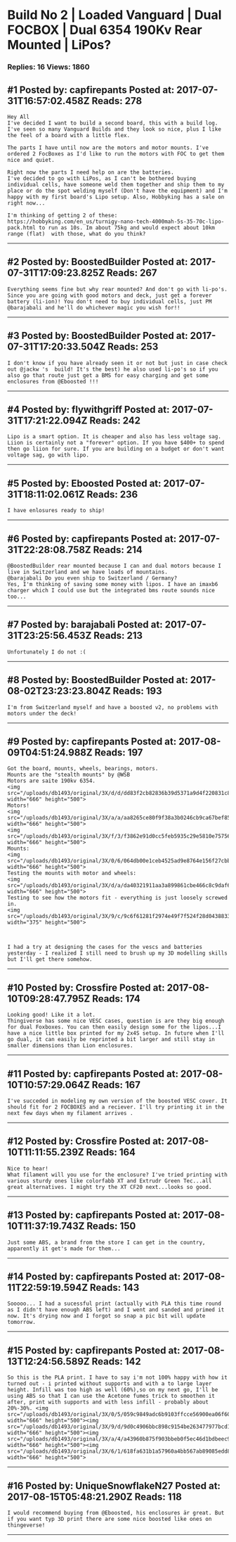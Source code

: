 # Build No 2 &#124; Loaded Vanguard &#124; Dual FOCBOX &#124; Dual 6354 190Kv Rear Mounted &#124; LiPos?

### Replies: 16 Views: 1860

## \#1 Posted by: capfirepants Posted at: 2017-07-31T16:57:02.458Z Reads: 278

```
Hey All
I've decided I want to build a second board, this with a build log. I've seen so many Vanguard Builds and they look so nice, plus I like the feel of a board with a little flex. 

The parts I have until now are the motors and motor mounts. I've ordered 2 FocBoxes as I'd like to run the motors with FOC to get them nice and quiet.

Right now the parts I need help on are the batteries. 
I've decided to go with LiPos, as I can't be bothered buying individual cells, have someone weld them together and ship them to my place or do the spot welding myself (Don't have the equipment) and I'm happy with my first board's Lipo setup. Also, Hobbyking has a sale on right now...

I'm thinking of getting 2 of these: https://hobbyking.com/en_us/turnigy-nano-tech-4000mah-5s-35-70c-lipo-pack.html to run as 10s. Im about 75kg and would expect about 10km range (flat)  with those, what do you think?
```

---
## \#2 Posted by: BoostedBuilder Posted at: 2017-07-31T17:09:23.825Z Reads: 267

```
Everything seems fine but why rear mounted? And don't go with li-po's. Since you are going with good motors and deck, just get a forever battery (li-ion)! You don't need to buy individual cells, just PM @barajabali and he'll do whichever magic you wish for!!
```

---
## \#3 Posted by: BoostedBuilder Posted at: 2017-07-31T17:20:33.504Z Reads: 253

```
I don't know if you have already seen it or not but just in case check out @jackw 's  build! It's the best) he also used li-po's so if you also go that route just get a BMS for easy charging and get some enclosures from @Eboosted !!!
```

---
## \#4 Posted by: flywithgriff Posted at: 2017-07-31T17:21:22.094Z Reads: 242

```
Lipo is a smart option. It is cheaper and also has less voltage sag. Liion is certainly not a "forever" option. If you have $400+ to spend then go liion for sure. If you are building on a budget or don't want voltage sag, go with lipo.
```

---
## \#5 Posted by: Eboosted Posted at: 2017-07-31T18:11:02.061Z Reads: 236

```
I have enlosures ready to ship!
```

---
## \#6 Posted by: capfirepants Posted at: 2017-07-31T22:28:08.758Z Reads: 214

```
@BoostedBuilder rear mounted because I can and dual motors because I live in Switzerland and we have loads of mountains. 
@barajabali Do you even ship to Switzerland / Germany? 
Yes, I'm thinking of saving some money with lipos. I have an imaxb6 charger which I could use but the integrated bms route sounds nice too...
```

---
## \#7 Posted by: barajabali Posted at: 2017-07-31T23:25:56.453Z Reads: 213

```
Unfortunately I do not :(
```

---
## \#8 Posted by: BoostedBuilder Posted at: 2017-08-02T23:23:23.804Z Reads: 193

```
I'm from Switzerland myself and have a boosted v2, no problems with motors under the deck!
```

---
## \#9 Posted by: capfirepants Posted at: 2017-08-09T04:51:24.988Z Reads: 197

```
Got the board, mounts, wheels, bearings, motors. 
Mounts are the "stealth mounts" by @WSB 
Motors are saite 190kv 6354.
<img src="/uploads/db1493/original/3X/d/d/dd83f2cb82836b39d5371a9d4f220831c8018a98.jpg" width="666" height="500">
Motors! 
<img src="/uploads/db1493/original/3X/a/a/aa8265ce80f9f38a3b0246cb9ca67bef85272bb2.jpg" width="666" height="500">
<img src="/uploads/db1493/original/3X/f/3/f3862e91d0cc5feb5935c29e5810e757562ea26c.jpg" width="666" height="500">
Mounts:
<img src="/uploads/db1493/original/3X/0/6/064db00e1ceb4525ad9e8764e156f27cbb8595d1.jpg" width="666" height="500">
Testing the mounts with motor and wheels:
<img src="/uploads/db1493/original/3X/d/a/da40321911aa3a899861cbe466c8c9daf6666ba9.jpg" width="666" height="500">
Testing to see how the motors fit - everything is just loosely screwed in. 
<img src="/uploads/db1493/original/3X/9/c/9c6f61281f2974e49f7f524f28d0438833b13efb.jpg" width="375" height="500">



I had a try at designing the cases for the vescs and batteries yesterday - I realized I still need to brush up my 3D modelling skills but I'll get there somehow.
```

---
## \#10 Posted by: Crossfire Posted at: 2017-08-10T09:28:47.795Z Reads: 174

```
Looking good! Like it a lot.
Thingiverse has some nice VESC cases, question is are they big enough for dual Foxboxes. You can then easily design some for the lipos...I have a nice little box printed for my 2x4S setup. In future when I'll go dual, it can easily be reprinted a bit larger and still stay in smaller dimensions than Lion enclosures.
```

---
## \#11 Posted by: capfirepants Posted at: 2017-08-10T10:57:29.064Z Reads: 167

```
I've succeded in modeling my own version of the boosted VESC cover. It should fit for 2 FOCBOXES and a reciever. I'll try printing it in the next few days when my filament arrives .
```

---
## \#12 Posted by: Crossfire Posted at: 2017-08-10T11:11:55.239Z Reads: 164

```
Nice to hear!
What filament will you use for the enclosure? I've tried printing with various sturdy ones like colorfabb XT and Extrudr Green Tec...all great alternatives. I might try the XT CF20 next...looks so good.
```

---
## \#13 Posted by: capfirepants Posted at: 2017-08-10T11:37:19.743Z Reads: 150

```
Just some ABS, a brand from the store I can get in the country, apparently it get's made for them...
```

---
## \#14 Posted by: capfirepants Posted at: 2017-08-11T22:59:19.594Z Reads: 143

```
Sooooo... I had a sucessful print (actually with PLA this time round as I didn't have enough ABS left) and I went and sanded and primed it now. It's drying now and I forgot so snap a pic bit will update tomorrow.
```

---
## \#15 Posted by: capfirepants Posted at: 2017-08-13T12:24:56.589Z Reads: 142

```
So this is the PLA print. I have to say i'm not 100% happy with how it turned out - i printed without supports and with a to large layer height. Infill was too high as well (60%),so on my next go, I'll be using ABS so that I can use the Acetone fumes trick to smoothen it after, print with supports and with less infill - probably about 20%-30%. <img src="/uploads/db1493/original/3X/0/5/059c9849adc6b9103ffcce56900ea06f60f0f94b.jpg" width="666" height="500"><img src="/uploads/db1493/original/3X/9/d/9d0c4906bbc898c9154be263477977bcd1bdeb77.jpg" width="666" height="500"><img src="/uploads/db1493/original/3X/a/4/a43960b875f903bbeb0f5ec46d1bdbeec933635e.jpg" width="666" height="500"><img src="/uploads/db1493/original/3X/6/1/618fa631b1a57960a4bb567ab89085edd8430383.jpg" width="666" height="500">
```

---
## \#16 Posted by: UniqueSnowflakeN27 Posted at: 2017-08-15T05:48:21.290Z Reads: 118

```
I would recommend buying from @Eboosted, his enclosures är great. But if you want typ 3D print there are some nice boosted like ones on thingeverse!
```

---
